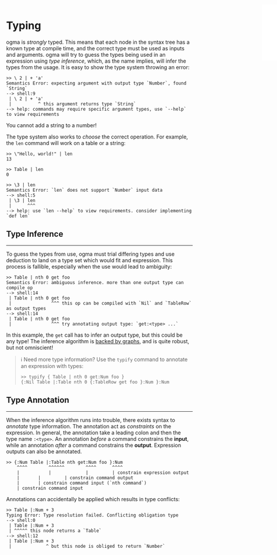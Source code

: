 <iframe src="../.ibox.html?raw=true" style="border:none; position:fixed; width:40px; right:0; z-index=999;"></iframe>

# Typing

ogma is _strongly_ typed. This means that each node in the syntax tree has a known type at compile
time, and the correct type must be used as inputs and arguments.
ogma will try to guess the types being used in an expression using _type inference_, which, as the
name implies, will infer the types from the usage.
It is easy to show the type system throwing an error:
```plaintext
>> \ 2 | + 'a'
Semantics Error: expecting argument with output type `Number`, found `String`
--> shell:9
 | \ 2 | + 'a'
 |          ^ this argument returns type `String`
--> help: commands may require specific argument types, use `--help` to view requirements
```

You cannot add a string to a number!

The type system also works to _choose_ the correct operation.
For example, the `len` command will work on a table or a string:

```plaintext
>> \"Hello, world!" | len
13

>> Table | len
0

>> \3 | len
Semantics Error: `len` does not support `Number` input data
--> shell:5
 | \3 | len
 |      ^^^
--> help: use `len --help` to view requirements. consider implementing `def len`
```

## Type Inference
---

To guess the types from use, ogma must trial differing types and use deduction to land on a type
set which would fit and expression. This process is fallible, especially when the use would lead to
ambiguity:

```plaintext
>> Table | nth 0 get foo
Semantics Error: ambiguous inference. more than one output type can compile op
--> shell:14
 | Table | nth 0 get foo
 |               ^^^ this op can be compiled with `Nil` and `TableRow` as output types
--> shell:14
 | Table | nth 0 get foo
 |               ^^^ try annotating output type: `get:<type> ...`
```

In this example, the `get` call has to infer an output type, but this could be any type!
The inference algorithm is [backed by
graphs](https://www.kurtlawrence.info/blog/type-inference-in-ogma-using-graphs), and is quite
robust, but not omniscient!

> ℹ️  Need more type information? Use the `typify` command to annotate an expression with types:
> ```plaintext
> >> typify { Table | nth 0 get:Num foo }
> {:Nil Table |:Table nth 0 {:TableRow get foo }:Num }:Num
> ```

## Type Annotation
---

When the inference algorithm runs into trouble, there exists syntax to _annotate_ type information.
The annotation act as _constraints_ on the expression. In general, the annotation take a leading
colon and then the type name `:<type>`.
An annotation _before_ a command constrains the **input**, while an annotation _after_ a command
constrains the **output**. Expression outputs can also be annotated.

```plaintext
>> {:Num Table |:Table nth get:Num foo }:Num
    ^^^^        ^^^^^^        ^^^^      ^^^^
    |           |             |         | constrain expression output
    |		|	      | constrain command output
    |		| constrain command input (`nth command`)
    | constrain command input
```

Annotations can accidentally be applied which results in type conflicts:

```plaintext
>> Table |:Num + 3
Typing Error: Type resolution failed. Conflicting obligation type
--> shell:0
 | Table |:Num + 3
 | ^^^^^ this node returns a `Table`
--> shell:12
 | Table |:Num + 3
 |             ^ but this node is obliged to return `Number`
```

